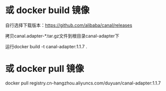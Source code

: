# 或 docker build 镜像

自行选择下载版本：https://github.com/alibaba/canal/releases

拷贝canal.adapter-*.tar.gz文件到根目录canal-adapter下

运行docker build -t canal-adapter:1.1.7 .

# 或 docker pull 镜像
docker pull registry.cn-hangzhou.aliyuncs.com/duyuan/canal-adapter:1.1.7